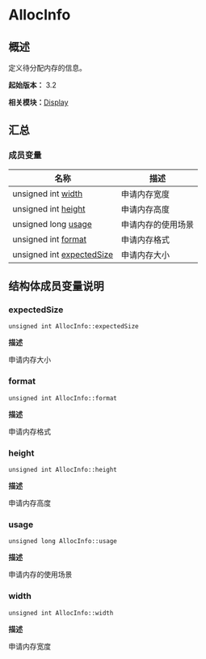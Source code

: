 # AllocInfo


## 概述

定义待分配内存的信息。

**起始版本：** 3.2

**相关模块：**[Display](index_buffer_display_v10.md)


## 汇总


### 成员变量

| 名称 | 描述 | 
| -------- | -------- |
| unsigned int [width](#width) | 申请内存宽度 | 
| unsigned int [height](#height) | 申请内存高度 | 
| unsigned long [usage](#usage) | 申请内存的使用场景 | 
| unsigned int [format](#format) | 申请内存格式 | 
| unsigned int [expectedSize](#expectedsize) | 申请内存大小 | 


## 结构体成员变量说明


### expectedSize

```
unsigned int AllocInfo::expectedSize
```

**描述**

申请内存大小


### format

```
unsigned int AllocInfo::format
```

**描述**

申请内存格式


### height

```
unsigned int AllocInfo::height
```

**描述**

申请内存高度


### usage

```
unsigned long AllocInfo::usage
```

**描述**

申请内存的使用场景


### width

```
unsigned int AllocInfo::width
```

**描述**

申请内存宽度
